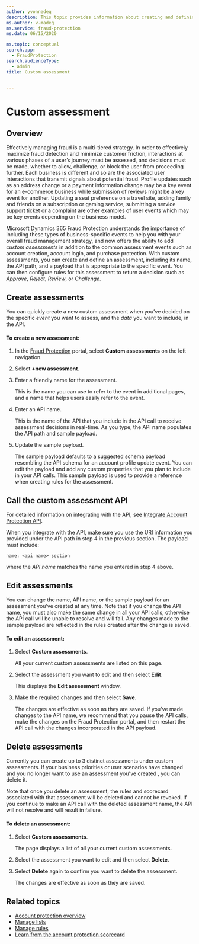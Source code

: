 ```yaml
---
author: yvonnedeq
description: This topic provides information about creating and defining custom assessments.
ms.author: v-madeq
ms.service: fraud-protection
ms.date: 06/15/2020

ms.topic: conceptual
search.app: 
  - FraudProtection
search.audienceType:
  - admin
title: Custom assessment


---
```


# Custom assessment

## Overview

Effectively managing fraud is a multi-tiered strategy. In order to effectively maximize fraud detection and minimize customer friction, interactions at various phases of a user’s journey must be assessed, and decisions must be made, whether to allow, challenge, or block the user from proceeding further. Each business is different and so are the associated user interactions that transmit signals about potential fraud. Profile updates such as an address change or a payment information change may be a key event for an e-commerce business while submission of reviews might be a key event for another. Updating a seat preference on a travel site, adding family and friends on a subscription or gaming service, submitting a service support ticket or a complaint are other examples of user events which may be key events depending on the business model.

Microsoft Dynamics 365 Fraud Protection understands the importance of including these types of business-specific events to help you with your overall fraud management strategy, and now offers the ability to add *custom assessments* in addition to the common assessment events such as account creation, account login, and purchase protection.
With custom assessments, you can create and define an assessment, including its name, the API path, and a payload that is appropriate to the specific event. You can then configure rules for this assessment to return a decision such as *Approve*, *Reject*, *Review*, or *Challenge*.

## Create assessments

You can quickly create a new custom assessment when you’ve decided on the specific *event* you want to assess, and the *data* you want to include, in the API. 

#### To create a new assessment:

1.	In the [Fraud Protection]( https://nam06.safelinks.protection.outlook.com/?url=https%3A%2F%2Fdfp.microsoft.com%2F&data=02%7C01%7Cv-madeq%40microsoft.com%7C86e8b55e29fd42e1c32508d806c77c4c%7C72f988bf86f141af91ab2d7cd011db47%7C1%7C0%7C637266801155879313&sdata=ildJrF5HjZLm3iUmRDEkA09BCEtiTvGDMhRJIglVFB8%3D&reserved=0) portal, select **Custom assessments** on the left navigation.

1. Select **+new assessment**.

1. Enter a friendly name for the assessment. 

    This is the name you can use to refer to the event in additional pages, and a name that helps users easily refer to the event. 

1. Enter an API name. 

    This is the name of the API that you include in the API call to receive assessment decisions in real-time. As you type, the API name populates the API path and sample payload.

1. Update the sample payload. 

    The sample payload defaults to a suggested schema payload resembling the API schema for an account profile update event. You can edit the payload and add any custom properties that you plan to include in your API calls. This sample payload is used to provide a reference when creating rules for the assessment.

## Call the custom assessment API

For detailed information on integrating with the API, see [Integrate Account Protection API](https://go.microsoft.com/fwlink/?linkid=2132829).

When you integrate with the API, make sure you use the URI information you provided under the API path in step 4 in the previous section. The payload must include: 

    name: <api name> section

where the *API name* matches the name you entered in step 4 above.

## Edit assessments

You can change the name, API name, or the sample payload for an assessment you’ve created at any time. Note that if you change the API name, you must also make the same change in all your API calls, otherwise the API call will be unable to resolve and will fail. Any changes made to the sample payload are reflected in the rules created after the change is saved. 

#### To edit an assessment:

1. Select **Custom assessments**.

    All your current custom assessments are listed on this page.

1. Select the assessment you want to edit and then select **Edit**. 

    This displays the **Edit assessment** window.
1. Make the required changes and then select **Save**. 

    The changes are effective as soon as they are saved. If you've made changes to the API name, we recommend that you pause the API calls, make the changes on the Fraud Protection portal, and then restart the API call with the changes incorporated in the API payload.

## Delete assessments

Currently you can create up to 3 distinct assessments under custom assessments. If your business priorities or user scenarios have changed and you no longer want to use an assessment you've created , you can delete it.

Note that once you delete an assessment, the rules and scorecard associated with that assessment will be deleted and cannot be revoked. If you continue to make an API call with the deleted assessment name, the API will not resolve and will result in failure.

#### To delete an assessment:

1. Select **Custom assessments**.

    The page displays a list of all your current custom assessments.

1. Select the assessment you want to edit and then select **Delete**. 
1. Select **Delete** again to confirm you want to delete the assessment.

    The changes are effective as soon as they are saved.

## Related topics

- [Account protection overview](ap-overview.md)
- [Manage lists](lists.md)
- [Manage rules](rules.md)
- [Learn from the account protection scorecard](ap-scorecard.md)
